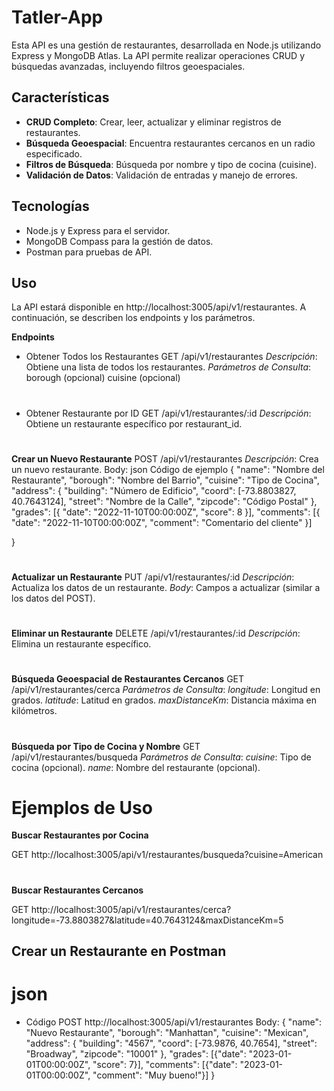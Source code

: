 # Tatler-App
Esta API es una gestión de restaurantes, desarrollada en Node.js utilizando Express y MongoDB Atlas. 
La API permite realizar operaciones CRUD y búsquedas avanzadas, incluyendo filtros geoespaciales.

## Características

- **CRUD Completo**: Crear, leer, actualizar y eliminar registros de restaurantes.
- **Búsqueda Geoespacial**: Encuentra restaurantes cercanos en un radio especificado.
- **Filtros de Búsqueda**: Búsqueda por nombre y tipo de cocina (cuisine).
- **Validación de Datos**: Validación de entradas y manejo de errores.

## Tecnologías

- Node.js y Express para el servidor.
- MongoDB Compass para la gestión de datos.
- Postman para pruebas de API.

## Uso
La API estará disponible en http://localhost:3005/api/v1/restaurantes. 
A continuación, se describen los endpoints y los parámetros.

**Endpoints**
- Obtener Todos los Restaurantes GET /api/v1/restaurantes 
*Descripción*: Obtiene una lista de todos los restaurantes.
*Parámetros de Consulta*:
borough (opcional)
cuisine (opcional)

#

- Obtener Restaurante por ID
GET /api/v1/restaurantes/:id
*Descripción*: Obtiene un restaurante específico por restaurant_id.

#

**Crear un Nuevo Restaurante**
POST /api/v1/restaurantes
*Descripción*: Crea un nuevo restaurante.
Body:
json
Código de ejemplo
{
  "name": "Nombre del Restaurante",
  "borough": "Nombre del Barrio",
  "cuisine": "Tipo de Cocina",
  "address": {
    "building": "Número de Edificio",
    "coord": [-73.8803827, 40.7643124],
    "street": "Nombre de la Calle",
    "zipcode": "Código Postal"
  },
  "grades": [{ "date": "2022-11-10T00:00:00Z", "score": 8 }],
  "comments": [{ "date": "2022-11-10T00:00:00Z", "comment": "Comentario del cliente" }]

}

#
**Actualizar un Restaurante**
PUT /api/v1/restaurantes/:id
*Descripción*: Actualiza los datos de un restaurante.
*Body*: Campos a actualizar (similar a los datos del POST).

#

**Eliminar un Restaurante**
DELETE /api/v1/restaurantes/:id
*Descripción*: Elimina un restaurante específico.

#

**Búsqueda Geoespacial de Restaurantes Cercanos**
GET /api/v1/restaurantes/cerca
*Parámetros de Consulta*:
*longitude*: Longitud en grados.
*latitude*: Latitud en grados.
*maxDistanceKm*: Distancia máxima en kilómetros.

#

**Búsqueda por Tipo de Cocina y Nombre**
GET /api/v1/restaurantes/busqueda
*Parámetros de Consulta*:
*cuisine*: Tipo de cocina (opcional).
*name*: Nombre del restaurante (opcional).
# Ejemplos de Uso
**Buscar Restaurantes por Cocina**

GET http://localhost:3005/api/v1/restaurantes/busqueda?cuisine=American
#
**Buscar Restaurantes Cercanos**

GET http://localhost:3005/api/v1/restaurantes/cerca?longitude=-73.8803827&latitude=40.7643124&maxDistanceKm=5

## **Crear un Restaurante en Postman**
# json
- Código POST http://localhost:3005/api/v1/restaurantes
Body:
{
  "name": "Nuevo Restaurante",
  "borough": "Manhattan",
  "cuisine": "Mexican",
  "address": {
    "building": "4567",
    "coord": [-73.9876, 40.7654],
    "street": "Broadway",
    "zipcode": "10001"
  },
  "grades": [{"date": "2023-01-01T00:00:00Z", "score": 7}],
  "comments": [{"date": "2023-01-01T00:00:00Z", "comment": "Muy bueno!"}]
}
